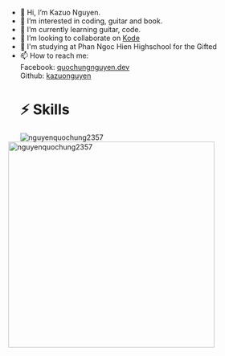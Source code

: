- 👋 Hi, I’m Kazuo Nguyen.
- 👀 I’m interested in coding, guitar and book.
- 🌱 I’m currently learning guitar, code.
- 💞️ I’m looking to collaborate on <a href="https://kodelang.dev/">Kode</a>
- 🏫 I'm studying at Phan Ngoc Hien Highschool for the Gifted
- 📫 How to reach me: </br>
      Facebook:  <a href="https://www.facebook.com/quochungnguyen.dev/">quochungnguyen.dev</a>
      </br>
      Github: <a href="https://github.com/kazuonguyen">kazuonguyen</a>
  <h1>⚡ Skills</h1>
      <p><img align="left" src="https://github-readme-stats.vercel.app/api/top-langs?username=kazuonguyen&show_icons=true&locale=en&layout=compact" alt="nguyenquochung2357" /></p>

<p>&nbsp;<img align="center" src="https://github-readme-stats.vercel.app/api?username=kazuonguyen&show_icons=true&locale=en" alt="nguyenquochung2357" width="410" /></p>

<!---
nguyenquochung2357/nguyenquochung2357 is a ✨ special ✨ repository because its `README.md` (this file) appears on your GitHub profile.
You can click the Preview link to take a look at your changes.
--->
